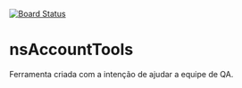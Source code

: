 [![Board Status](https://dev.azure.com/mathalves07winstore/291ae20d-def9-4aaf-b759-f6020903d573/25796528-ef13-40b9-9ae2-1d872479371f/_apis/work/boardbadge/bc1f847e-8ed3-4fd0-a8b9-e5f2a6492e4e?columnOptions=1)](https://dev.azure.com/mathalves07winstore/291ae20d-def9-4aaf-b759-f6020903d573/_boards/board/t/25796528-ef13-40b9-9ae2-1d872479371f/Microsoft.RequirementCategory/)
# nsAccountTools
Ferramenta criada com a intenção de ajudar a equipe de QA.
